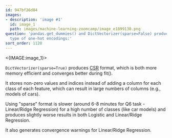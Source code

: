 ```yaml
---
id: 947bf26d84
images:
- description: 'image #1'
  id: image_1
  path: images/machine-learning-zoomcamp/image_e1899130.png
question: 'pandas.get_dummies() and DictVectorizer(sparse=False) produce the same
  type of one-hot encodings:'
sort_order: 1120
---
```


<{IMAGE:image_1}>

`DictVectorizer(sparse=True)` produces [CSR](https://en.wikipedia.org/wiki/Sparse_matrix#Compressed_sparse_row_(CSR,_CRS_or_Yale_format)) format, which is both more memory efficient and converges better during fit().

It stores non-zero values and indices instead of adding a column for each class of each feature, which can result in large numbers of columns (e.g., models of cars).

Using "sparse" format is slower (around 6-8 minutes for Q6 task - Linear/Ridge Regression) for a high number of classes (like car models) and produces slightly worse results in both Logistic and Linear/Ridge Regression.

It also generates convergence warnings for Linear/Ridge Regression.